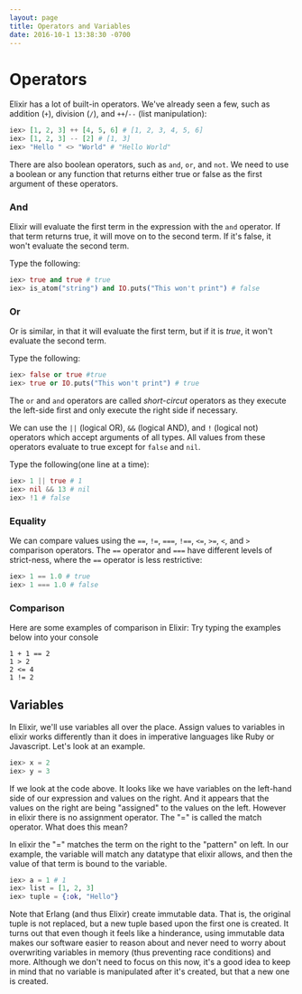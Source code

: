 ```yaml
---
layout: page
title: Operators and Variables
date: 2016-10-1 13:38:30 -0700
---
```


# Operators

Elixir has a lot of built-in operators. We've already seen a few, such as addition (`+`), division (`/`), and `++`/`--` (list manipulation):

```elixir
iex> [1, 2, 3] ++ [4, 5, 6] # [1, 2, 3, 4, 5, 6]
iex> [1, 2, 3] -- [2] # [1, 3]
iex> "Hello " <> "World" # "Hello World"
```

There are also boolean operators, such as `and`, `or`, and `not`. We need to use a boolean or any function that returns either true or false as the first argument of these operators.

### And

Elixir will evaluate the first term in the expression with the `and` operator. If that term returns true, it will move on to the second term. If it's false, it won't evaluate the second term.

Type the following:

```elixir
iex> true and true # true
iex> is_atom("string") and IO.puts("This won't print") # false
```

### Or

Or is similar, in that it will evaluate the first term, but if it is _true_, it won't evaluate the second term.

Type the following:

```elixir
iex> false or true #true
iex> true or IO.puts("This won't print") # true
```

The `or` and `and` operators are called _short-circut_ operators as they execute the left-side first and only execute the right side if necessary.

We can use the `||` (logical OR), `&&` (logical AND), and `!` (logical not) operators which accept arguments of all types. All values from these operators evaluate to true except for `false` and `nil`.

Type the following(one line at a time):

```elixir
iex> 1 || true # 1
iex> nil && 13 # nil
iex> !1 # false
```

### Equality

We can compare values using the `==`, `!=`, `===`, `!==`, `<=`, `>=`, `<`, and `>` comparison operators. The `==` operator and `===` have different levels of strict-ness, where the `==` operator is less restrictive:

```elixir
iex> 1 == 1.0 # true
iex> 1 === 1.0 # false
```

### Comparison

Here are some examples of comparison in Elixir: Try typing the examples below into your console

```
1 + 1 == 2
1 > 2
2 <= 4
1 != 2
```

## Variables

In Elixir, we'll use variables all over the place. Assign values to variables in elixir works differently than it does in imperative languages like Ruby or Javascript.
Let's look at an example.

```elixir
iex> x = 2
iex> y = 3
```

If we look at the code above. It looks like we have variables on the left-hand side of our expression and values on the right. And it appears that the values on the right are being "assigned" to the values on the left. However in elixir there is no assignment operator. The "=" is called the match operator. What does this mean?

In elixir the "=" matches the term on the right to the "pattern" on left. In our example, the variable will match any datatype that elixir allows, and then the value of that term is bound to the variable. 

```elixir
iex> a = 1 # 1
iex> list = [1, 2, 3]
iex> tuple = {:ok, "Hello"}
```

Note that Erlang (and thus Elixir) create immutable data. That is, the original tuple is not replaced, but a new tuple based upon the first one is created.
It turns out that even though it feels like a hinderance, using immutable data makes our software easier to reason about and never need to worry about overwriting variables in memory (thus preventing race conditions) and more.
Although we don't need to focus on this now, it's a good idea to keep in mind that no variable is manipulated after it's created, but that a new one is created.
